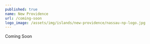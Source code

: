 ```yaml
---
published: true
name: New Providence
url: /coming-soon
logo_image: /assets/img/islands/new-providence/nassau-np-logo.jpg
---
```


Coming Soon